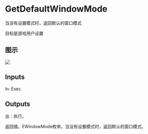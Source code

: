 # GetDefaultWindowMode

当没有设置模式时，返回默认的窗口模式

目标是游戏用户设置

## 图示

![]($-20221218-20570000.png)

## Inputs

In: Exec.  

## Outputs

出：执行。

返回值。EWindowMode枚举。当没有设置模式时，返回默认的窗口模式。
